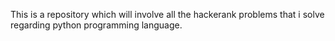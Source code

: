 This is a repository which will involve all the hackerank problems that i solve regarding python programming language.
